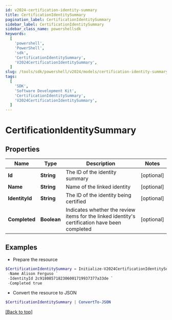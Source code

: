 ```yaml
---
id: v2024-certification-identity-summary
title: CertificationIdentitySummary
pagination_label: CertificationIdentitySummary
sidebar_label: CertificationIdentitySummary
sidebar_class_name: powershellsdk
keywords:
  [
    'powershell',
    'PowerShell',
    'sdk',
    'CertificationIdentitySummary',
    'V2024CertificationIdentitySummary',
  ]
slug: /tools/sdk/powershell/v2024/models/certification-identity-summary
tags:
  [
    'SDK',
    'Software Development Kit',
    'CertificationIdentitySummary',
    'V2024CertificationIdentitySummary',
  ]
---
```


# CertificationIdentitySummary

## Properties

| Name | Type | Description | Notes |
| --- | --- | --- | --- |
| **Id** | **String** | The ID of the identity summary | [optional] |
| **Name** | **String** | Name of the linked identity | [optional] |
| **IdentityId** | **String** | The ID of the identity being certified | [optional] |
| **Completed** | **Boolean** | Indicates whether the review items for the linked identity's certification have been completed | [optional] |

## Examples

- Prepare the resource

```powershell
$CertificationIdentitySummary = Initialize-V2024CertificationIdentitySummary  -Id 2c91808772a504f50172a9540e501ba7 `
 -Name Alison Ferguso `
 -IdentityId 2c9180857182306001719937377a33de `
 -Completed true
```

- Convert the resource to JSON

```powershell
$CertificationIdentitySummary | ConvertTo-JSON
```

[[Back to top]](#)
